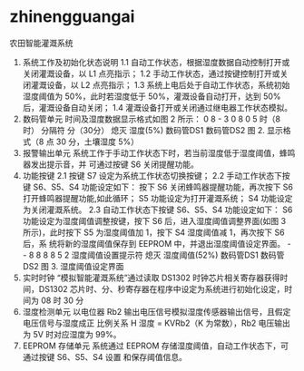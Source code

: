 ﻿# zhinengguangai
农田智能灌溉系统

1. 系统工作及初始化状态说明 
1.1 自动工作状态，根据湿度数据自动控制打开或关闭灌溉设备，以 L1 点亮指示； 1.2 手动工作状态，通过按键控制打开或关闭灌溉设备，以 L2 点亮指示； 1.3 系统上电后处于自动工作状态，系统初始湿度阈值为 50%，此时若湿度低于 50%，灌溉设备自动打开，达到 50%后，灌溉设备自动关闭； 1.4 灌溉设备打开或关闭通过继电器工作状态模拟。 
2. 数码管单元 
时间及湿度数据显示格式如图 2 所示： 0 8 - 3 0 8 0 5 时（8时） 分隔符 分（30分） 熄灭 湿度(5%) 数码管DS1 数码管DS2 
图 2. 显示格式（8 点 30 分，土壤湿度 5%） 
3. 报警输出单元 
系统工作于手动工作状态下时，若当前湿度低于湿度阈值，蜂鸣器发出提示音，并 可通过按键 S6 关闭提醒功能。 
4. 功能按键 2.1 按键 S7 设定为系统工作状态切换按键； 2.2 手动工作状态下按键 S6、S5、S4 功能设定如下： 按下 S6 关闭蜂鸣器提醒功能，再次按下 S6 打开蜂鸣器提醒功能,如此循环； S5 功能设定为打开灌溉系统； S4 功能设定为关闭灌溉系统。   2.3 自动工作状态下按键 S6、S5、S4 功能设定如下： S6 功能设定为湿度阈值调整按键，按下 S6 后，进入湿度阈值调整界面(如图 3 所示)，此时按下 S5 为湿度阈值加 1，按下 S4 湿度阈值减 1，再次按下 S6 后，系 统将新的湿度阈值保存到 EEPROM 中，并退出湿度阈值设定界面。 - - 8 8 8 8 5 2 湿度阈值设置提示符 熄灭 湿度阈值(52%) 数码管DS1 数码管DS2 图 3. 湿度阈值设定界面 
5. 实时时钟 
“模拟智能灌溉系统”通过读取 DS1302 时钟芯片相关寄存器获得时间，DS1302 芯片时、分、秒寄存器在程序中设定为系统进行初始化设定，时间为 08 时 30 分
6. 湿度检测单元 
以电位器 Rb2 输出电压信号模拟湿度传感器输出信号，且假定电压信号与湿度成正 比例关系 H 湿度 = KVRb2（K 为常数），Rb2 电压输出为 5V 时对应湿度为 99%。  
7. EEPROM 存储单元 
系统通过 EEPROM 存储湿度阈值，自动工作状态下，可通过按键 S6、S5、S4 设置 和保存阈值信息。 
